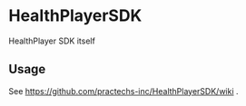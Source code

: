 # HealthPlayerSDK
HealthPlayer SDK itself
## Usage 
See https://github.com/practechs-inc/HealthPlayerSDK/wiki .
